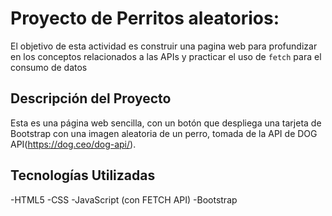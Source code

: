 # Proyecto de Perritos aleatorios:
El objetivo de esta actividad es construir una pagina web para profundizar en los conceptos relacionados a las APIs y practicar el uso de `fetch` para el consumo de datos

## Descripción del Proyecto
Esta es una página web sencilla, con un botón que despliega una tarjeta de Bootstrap con una imagen aleatoria de un perro, tomada de la API de DOG API(https://dog.ceo/dog-api/).

## Tecnologías Utilizadas
-HTML5
-CSS
-JavaScript (con FETCH API)
-Bootstrap
